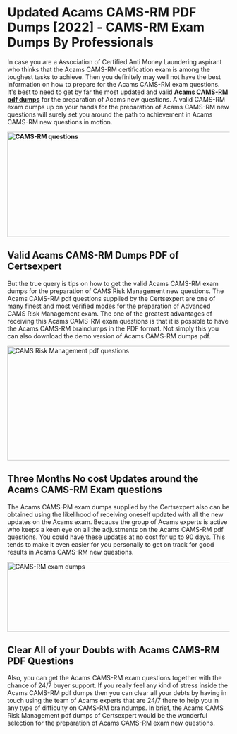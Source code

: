 <h1><strong>Updated Acams CAMS-RM PDF Dumps [2022] - CAMS-RM Exam Dumps By Professionals&nbsp;</strong></h1>
<p><span style="font-weight: 400;">In case you are a Association of Certified Anti Money Laundering aspirant who thinks that the Acams CAMS-RM certification exam is among the toughest tasks to achieve. Then you definitely may well not have the best information on how to prepare for the Acams CAMS-RM exam questions. It's best to need to get by far the most updated and valid <strong><a href="https://www.certsexpert.com/CAMS-RM-pdf-questions.html">Acams CAMS-RM pdf dumps</a></strong> for the preparation of Acams new questions. A valid  CAMS-RM exam dumps up on your hands for the preparation of Acams CAMS-RM new questions will surely set you around the path to achievement in Acams CAMS-RM new questions in motion.</span></p>
<p><span style="font-weight: 400;"><strong><img style="display: block; margin-left: auto; margin-right: auto;" src="https://i.ibb.co/QXh983F/73475278-2429792180625311-4586132736837681152-n.jpg" alt="CAMS-RM questions" width="632" height="238" /></strong></span></p>
<h2><strong>Valid Acams CAMS-RM Dumps PDF of Certsexpert</strong></h2>
<p><span style="font-weight: 400;">But the true query is tips on how to get the valid Acams CAMS-RM exam dumps for the preparation of CAMS Risk Management new questions. The Acams CAMS-RM pdf questions supplied by the Certsexpert are one of many finest and most verified modes for the preparation of Advanced CAMS Risk Management exam. The one of the greatest advantages of receiving this Acams CAMS-RM exam questions is that it is possible to have the Acams CAMS-RM braindumps in the PDF format. Not simply this you can also download the demo version of Acams CAMS-RM dumps pdf.</span></p>
<p><span style="font-weight: 400;"><img style="display: block; margin-left: auto; margin-right: auto;" src="https://i.ibb.co/Jd8hN2L/76714008-3182067705200142-8735104740007870464-n.jpg" alt="CAMS Risk Management pdf questions" width="701" height="259" /></span></p>
<h2><strong>Three Months No cost Updates around the Acams CAMS-RM Exam questions</strong></h2>
<p><span style="font-weight: 400;">The Acams CAMS-RM exam dumps supplied by the Certsexpert also can be obtained using the likelihood of receiving oneself updated with all the new updates on the Acams exam. Because the group of Acams experts is active who keeps a keen eye on all the adjustments on the Acams CAMS-RM pdf questions. You could have these updates at no cost for up to 90 days. This tends to make it even easier for you personally to get on track for good results in Acams CAMS-RM new questions.</span></p>
<p><span style="font-weight: 400;"><a href="https://www.certsexpert.com/CAMS-RM-pdf-questions.html"><img style="display: block; margin-left: auto; margin-right: auto;" src="https://i.ibb.co/TMnKrkJ/75398236-424489711531572-5064688549987614720-n.jpg" alt="CAMS-RM exam dumps" width="714" height="158" /></a></span></p>
<h2><strong>Clear All of your Doubts with Acams CAMS-RM PDF Questions</strong></h2>
<p>Also, you can get the Acams CAMS-RM exam questions together with the chance of 24/7 buyer support. If you really feel any kind of stress inside the Acams CAMS-RM pdf dumps then you can clear all your debts by having in touch using the team of Acams experts that are 24/7 there to help you in any type of difficulty on  CAMS-RM braindumps. In brief, the Acams CAMS Risk Management pdf dumps of Certsexpert would be the wonderful selection for the preparation of Acams CAMS-RM exam new questions.</p>
